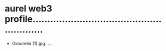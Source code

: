 # aurel web3 profile.........................................................
- 0xaurelia (1).jpg......
